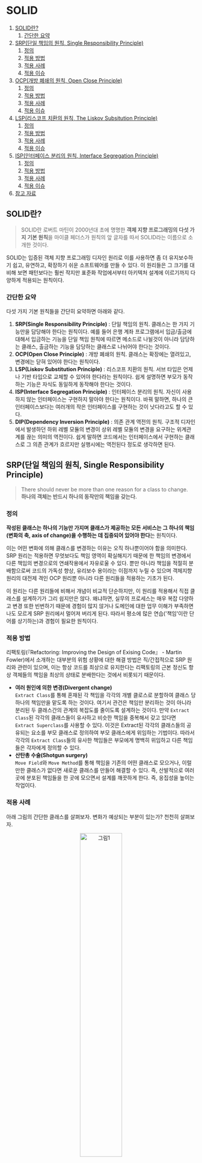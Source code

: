 # SOLID

1. [SOLID란?](#solid란)
   1. [간단한 요약](#간단한-요약)
2. [SRP(단일 책임의 원칙, Single Responsibility Principle)](#srp단일-책임의-원칙-single-responsibility-principle)
   1. [정의](#정의)
   2. [적용 방법](#적용-방법)
   3. [적용 사례](#적용-사례)
   4. [적용 이슈](#적용-이슈)
3. [OCP(개방 폐쇄의 원칙, Open Close Principle)](#ocp개방-폐쇄의-원칙-open-close-principle)
   1. [정의](#정의-1)
   2. [적용 방법](#적용-방법-1)
   3. [적용 사례](#적용-사례-1)
   4. [적용 이슈](#적용-이슈-1)
4. [LSP(리스코프 치환의 원칙, The Liskov Subsitution Principle)](#lsp리스코프-치환의-원칙-the-liskov-subsitution-principle)
   1. [정의](#정의-2)
   2. [적용 방법](#적용-방법-2)
   3. [적용 사례](#적용-사례-2)
   4. [적용 이슈](#적용-이슈-2)
5. [ISP(인터페이스 분리의 원칙, Interface Segregation Principle)](#isp인터페이스-분리의-원칙-interface-segregation-principle)
   1. [정의](#정의-3)
   2. [적용 방법](#적용-방법-3)
   3. [적용 사례](#적용-사례-3)
   4. [적용 이슈](#적용-이슈-3)
6. [참고 자료](#참고-자료)

## SOLID란?

> SOLID란 로버트 마틴이 2000년대 초에 명명한 **객체 지향 프로그래밍의 다섯 가지 기본 원칙**을 마이클 페더스가 원칙의 앞 글자를 따서 SOLID라는 이름으로 소개한 것이다.

SOLID는 입증된 객체 지향 프로그래밍 디자인 원리로 이를 사용하면 좀 더 유지보수하기 쉽고, 유연하고, 확장하기 쉬운 소프트웨어를 만들 수 있다. 이 원리들은 그 크기를 대비해 보면 패턴보다는 훨씬 작지만 표준화 작업에서부터 아키텍처 설계에 이르기까지 다양하게 적용되는 원칙이다.

### 간단한 요약

다섯 가지 기본 원칙들을 간단히 요약하면 아래와 같다.

1. **SRP(Single Responsibility Principle)** : 단일 책임의 원칙. 클래스는 한 가지 기능만을 담당해야 한다는 원칙이다. 예를 들어 은행 계좌 프로그램에서 입금/출금에 대해서 입금하는 기능을 단일 책임 원칙에 따르면 메소드로 나뉠것이 아니라 담당하는 클래스, 출금하는 기능을 담당하는 클래스로 나뉘어야 한다는 것이다.
2. **OCP(Open Close Principle)** : 개방 폐쇄의 원칙. 클래스는 확장에는 열려있고, 변경에는 닫혀 있어야 한다는 원칙이다.
3. **LSP(Liskov Substitution Principle)** : 리스코프 치환의 원칙. 서브 타입은 언제나 기반 타입으로 교체할 수 있어야 한다라는 원칙이다. 쉽게 설명하면 부모가 동작하는 기능은 자식도 동일하게 동작해야 한다는 것이다.
4. **ISP(Interface Segregation Principle)** : 인터페이스 분리의 원칙. 자신이 사용하지 않는 인터페이스는 구현하지 말아야 한다는 원칙이다. 바꿔 말하면, 하나의 큰 인터페이스보다는 여러개의 작은 인터페이스를 구현하는 것이 낫다라고도 할 수 있다.
5. **DIP(Dependency Inversion Principle)** : 의존 관계 역전의 원칙. 구조적 디자인에서 발생하던 하위 레벨 모듈의 변경이 상위 레벨 모듈의 변경을 요구하는 위계관계를 끊는 의미의 역전이다. 쉽게 말하면 코드에서는 인터페이스에서 구현하는 클래스로 그 의존 관계가 흐르지만 실행시에는 역전된다 정도로 생각하면 된다.

## SRP(단일 책임의 원칙, Single Responsibility Principle)

> There should never be more than one reason for a class to change.  
> **하나의 객체는 반드시 하나의 동작만의 책임을 갖는다.**

### 정의

**작성된 클래스는 하나의 기능만 가지며 클래스가 제공하는 모든 서비스는 그 하나의 책임(변화의 축, axis of change)을 수행하는 데 집중되어 있어야 한다**는 원칙이다.

이는 어떤 변화에 의해 클래스를 변경하는 이유는 오직 하나뿐이어야 함을 의미한다. SRP 원리는 적용하면 무엇보다도 책임 영역이 확실해지기 때문에 한 책임의 변경에서 다른 책임의 변경으로의 연쇄작용에서 자유로울 수 있다. 뿐만 아니라 책임을 적절히 분배함으로써 코드의 가독성 향상, 유리보수 용이라는 이점까지 누릴 수 있으며 객체지향 원리의 대전제 격인 OCP 원리뿐 아니라 다른 원리들을 적용하는 기초가 된다.

이 원리는 다른 원리들에 비해서 개념이 비교적 단순하지만, 이 원리를 적용해서 직접 클래스를 설계하기가 그리 쉽지만은 않다. 왜냐하면, 실무의 프로세스는 매우 복잡 다양하고 변경 또한 빈번하기 때문에 경험이 많지 않거나 도메인에 대한 업무 이해가 부족하면 나도 모르게 SRP 원리에서 멀어져 버리게 된다. 따라서 평소에 많은 연습('책임'이란 단어를 상기하는)과 경험이 필요한 원칙이다.

### 적용 방법

리팩토링(『Refactoring: Improving the Design of Exising Code』 - Martin Fowler)에서 소개하는 대부분의 위험 상황에 대한 해결 방법은 직/간접적으로 SRP 원리와 관련이 있으며, 이는 항상 코드를 최상으로 유지한다는 리팩토링의 근본 정신도 항상 객체들의 책임을 최상의 상태로 분배한다는 것에서 비롯되기 때문이다.

- **여러 원인에 의한 변경(Divergent change)**  
  `Extract Class`를 통해 혼재된 각 책임을 각각의 개별 클로스로 분할하여 클래스 당 하나의 책임만을 맡도록 하는 것이다. 여기서 관건은 책임만 분리하는 것이 아니라 분리된 두 클래스간의 관계의 복잡도를 줄이도록 설계하는 것이다. 만약 `Extract Class`된 각각의 클래스들이 유사하고 비슷한 책임을 중복해서 갖고 있다면 `Extract Superclass`를 사용할 수 있다. 이것은 Extract된 각각의 클래스들의 공유되는 요소를 부모 클래스로 정의하여 부모 클래스에게 위임하는 기법이다. 따라서 각각의 `Extract Class`들의 유사한 책임들은 부모에게 명백히 위임하고 다른 책임들은 각자에게 정의할 수 있다.
- **산탄총 수술(Shotgun surgery)**  
  `Move Field`와 `Move Method`를 통해 책임을 기존의 어떤 클래스로 모으거나, 이럴만한 클래스가 없다면 새로운 클래스를 만들어 해결할 수 있다. 즉, 산발적으로 여러 곳에 분포된 책임들을 한 곳에 모으면서 설계를 깨끗하게 한다. 즉, 응집성을 높이는 작업이다.

### 적용 사례

아래 그림의 간단한 클래스를 살펴보자. 변화가 예상되는 부분이 있는가? 천천히 살펴보자.

<center><img alt="그림1" src="./images/SOLID-01.png" width="47%"/></center>

```java
class Guitar {
   private String serialNumber;
   private double price;
   private Maker maker;
   private Type type;
   private String model;
   private Wood topWood;
   private Wood backWood;
   private int stringNum;

   public Guitar(String serialNumber, double price, Maker maker, Type type, String model, Wood backWood, Wood topWood, int stringNum) {
      this.serialNumber = serialNumber;
      this.price = price;
      this.maker = maker;
      this.type = type;
      this.model = model;
      this.backWood = backWood;
      this.topWood = topWood;
      this.stringNum = stringNum;
   }

   ...
}
```

위 그림에서 보는 바와 같이 `serialNumber`는 변화 요소라 할 수 없고 단지 고유 정보라고 할 수 있다. 동종의 다른 클래스와 구분되는 정보라고 할 수 있겠다. 그리고 `price`와 `Maker`, `Type`, `model`, `backWood`, `stringNum` 등은 모두 특성 정보군으로 변경이 발생할 수 있는 부분이라 할 수 있고, 이 부분은 변화 요소로 예상된다. 따라서 특정 정보군에 변화가 발생하면 항상 해당 클래스를 수정해야 하는 부담이 발생하게 됨으로 이 부분이 SRP 적용의 대상이 된다.

<center><img alt="그림1" src="./images/SOLID-02.png"/></center>

```java
class Guitar {
   private String serialNumber;
   private GuitarSpec spec;

   public Guitar(String serialNumber, GuitarSpec spec) {
      this.serialNumber = serialNumber;
      this.spec = spec;
   }

   ...
}

class GuitarSpec {
   private double price;
   private Maker maker;
   private Type type;
   private String model;
   private Wood topWood;
   private Wood backWood;
   private int stringNum;

   public Guitar(double price, Maker maker, Type type, String model, Wood backWood, Wood topWood, int stringNum) {
      this.price = price;
      this.maker = maker;
      this.type = type;
      this.model = model;
      this.backWood = backWood;
      this.topWood = topWood;
      this.stringNum = stringNum;
   }

   ...
}
```

위 그림의 다이어그램을 보면 변화가 예상되는 특성 정보군을 분리한 것을 확인할 수 있다. 따라서 특성 정보에 변경이 일어나면 `GuitarSpec` 클래스만 변경하면 된다. 훨씬 보기에도 좋아졌고 무엇보다도 변화에 의해 변경되는 부분을 한 곳에서 관리할 수 있게 되었다.

### 적용 이슈

클래스는 자신의 이름을 나타내는 일을 해야 한다. 올바른 클래스 이름은 해당 클래스의 책임을 나타낼 수 있는 게 가장 좋은 방법이다.

각 클래스는 하나의 개념을 나타내야 한다. 사용되지 않는 속성이 결정적 증거이다. 무조건 책임을 분리한다고 SRP가 적용되는 건 아니다. 각 개체간의 응집력이 있다면 병합이 순 작용의 수단이 되고, 결합력이 있다면 분리가 순 작용의 수단이 된다.

## OCP(개방 폐쇄의 원칙, Open Close Principle)

> You should be able to extend a classes behavior, without modifying it.  
> **객체의 확장은 개방적으로, 객체의 수정은 폐쇄적으로 대해야 한다.**

### 정의

버틀란트 메이어(Bertrand Meyer) 박사가 1998년 『객체지향 소프트웨어 설계』라는 책에서 정의한 내용으로, **소프트웨어의 구성요소(컴포넌트, 클래스, 모듈, 함수)는 확장에는 열려있고, 변경에는 닫혀있어야 한다**는 원리이다.

이것은 변경을 위한 비용은 가능한 줄이고 확장을 위한 비용은 가능한 극대화해야 한다는 의미로, 요구사항의 변경이나 추가사항이 발생하더라도, 기존 구성요소는 수정이 일어나지 않아야 하며, 기존 구성요소를 쉽게 확장해서 재사용할 수 있어야 한다는 뜻이다.

로버트 C. 마틴은 OCP는 관리가능하고 재사용 가능한 코드를 만드는 기반이며, OCP를 가능케 하는 중요 메커니즘은 추상화와 다형성이라고 설명하고 있다. OCP는 객체지향의 장점을 극대화하는 아주 중요한 원리라 할 수 있다.

### 적용 방법

1. 변경(확장)될 것과 변하지 않을 것을 엄격히 구분한다.
2. 이 두 모듈이 만나는 지점에 인터페이스를 정의한다.
3. 구현에 의존하기보다 정의한 인터페이스에 의존하도록 코드를 작성한다.

### 적용 사례

위에서도 보았던 간단한 클래스 다이어그램이다.

<center><img alt="그림1" src="./images/SOLID-02.png"/></center>

별 문제가 없어 보인다. SRP 원리를 적용하여 `Guitar`에서 변경이 예쌍되는 부분을 뽑아 `GuitarSpec`이라는 새로운 클래스를 만들어 변화요소들을 하나로 모았다. 변화를 국소화 시킨것이다.

하지만 여기에서도 변경이 발생할 수 있다. 예를 들어 아래와 같이 `Guitar` 외에 바이올린이나 첼로, 비올라, 만돌린과 같은 다른 악기들도 다루어야 한다면 어떻게 될까? 그 해결책으로 만일 아래 그림과 같이 일일이 매번 새로운 악기들과 요소들을 만들어 간다면 어떻게 될까? 우리는 항상 변화를 염두해 두고 있어야 한다.

<center><img alt="그림1" src="./images/SOLID-03.png"/></center>

```java
//기타
class Guitar {
   private String serialNumber;
   private GuitarSpec spec;

   public Guitar(String serialNumber, GuitarSpec spec) {
      this.serialNumber = serialNumber;
      this.spec = spec;
   }
}

class GuitarSpec {
   ...
}

//바이올린
class Violin {
   private String serialNumber;
   private ViolinSpec spec;

   public Violon(String serialNumber, ViolinSpec spec) {
      this.serialNumber = serialNumber;
      this.spec = spec;
   }
}

class ViolinSpec {
   ...
}

//이외의 여러 악기들
...
```

변화를 막을 수 있는 사람은 아무도 없다. 다만 변화에 적절히 대응할 뿐이다. 위와 같이 변화에 몸을 맡겨버린다면 엄청난 재앙이 두고두고 여러 개발자들을 괴롭힐 것이다. 그러면 앞서 설명한 OCP 원리를 이용하여 위와 같은 변화에 대응해 보도록 하자.

먼저, `Guitar`와 추가 될 다른 악기들을 추상화하는 작업이 필요하다. 여기서는 추가될 악기들의 공통 속성을 모두 담을 수 있는 `StringInstrument`라는 인터페이스를 생성하겠다. 앞으로는 `StringInstrumnet`가 이들을 대표하게 될 것이다. 아래 그림은 OCP 원리가 적용된 다이어그램과 소스를 나타낸다.

<center><img alt="그림1" src="./images/SOLID-04.png"/></center>

```java
//기타
class Guitar extends StringInstrument {
   private String serialNumber;
   private GuitarSpec spec;

   public Guitar(String serialNumber, GuitarSpec spec) {
      this.serialNumber = serialNumber;
      this.spec = spec;
   }
}

class GuitarSpec extends StringInstrumentSpec {
   ...
}

//바이올린
class Violin extends StringInstrument {
   private String serialNumber;
   private ViolinSpec spec;

   public Violon(String serialNumber, ViolinSpec spec) {
      this.serialNumber = serialNumber;
      this.spec = spec;
   }
}

class ViolinSpec extends StringInstrumentSpec {
   ...
}

//이외의 여러 악기들
...
```

새로운 악기가 추가되면서 변경이 발생하는 부분을 추상화하여 분리하였음을 확인할 수 있다. 이렇게 해서 코드의 수정을 최소화하여 결합도는 줄이고 응집도는 높이는 효과를 볼 수 있다.

### 적용 이슈

확장되는 것과 변경되지 않는 모듈을 분리하는 과정에서 크기 조절에 실패하면 오히려 관계가 더 복잡해질 수 있다. 설계자의 좋은 자질 중 하나는 이런 크기 조절과 같은 갈등 상황을 잘 포착하여 (아깝지만) 비장한 결단을 내릴 줄 아는 능력에 있다.

인터페이스는 가능하면 변경되어서는 안된다. 따라서 인터페이스를 정의할 때 여러 경우의 수에 대한 고려와 예측이 필요하다. 물론 과도한 예측은 불필요한 작업을 만들고, 보통 이 불필요한 작업의 양은 상당히 크기 마련이다. 따라서 설계자는 적절한 수준의 예측 능력이 필요한데, 설계자에게 필요한 또 하나의 자질을 예지력이다.

인터페이스 설계에서 적당한 추상화 레벨을 선택해야 한다. 우리는 추상화라는 개념에 '구체적이지 않은' 정도의 의미로 약간 느슨한 개념을 갖고 있다. 그래디 부치(Grady Booch)에 의하면 '추상화란 다른 모든 종류의 객체로부터 식별될 수 있는 객체의 본질적인 특징'이라고 정의하고 있다. 즉, 이 '행위'에 대한 본질적인 정의를 통해 인터페이스를 식별해야 한다.

## LSP(리스코프 치환의 원칙, The Liskov Subsitution Principle)

> Functions that use pointers or references to base classes must be able to use objects of derived classes without knowing it.  
> **부모 객체와 이를 상속한 자식 객체가 있을 때 부모 객체를 호출하는 동작에서 자식 객체가 부모 객체를 완전히 대체할 수 있다.**

### 정의

이 원칙은 5가지 원칙 중에서 쉽게 이해하기 어려운 원칙 중 하나로 LSP라는 이름에서는 도저히 원칙에 대한 내용을 도출할 수 없다. LSP를 한마디로 말하자면, "서브 타입은 언제나 기반 타입으로 교체할 수 있어야 한다."라고 할 수 있다. 즉, 서브 타입은 언제나 기반 타입과 호환될 수 있어야 한다. 달리 말하면 서브 타입은 기반 타입이 약속한 규약(`public` 인터페이스, 물론 메소드가 던지는 예외까지 포함된다.)을 지켜야 한다.

상속은 구현 상속(`extends` 관계)이든 인터페이스 상속(`implements` 관계)이든 궁극적으로는 다형성을 통한 확장성 획득을 목표로 한다. LSP 원리도 역시 서브 클래스가 확장에 대한 인터페이스를 준수해야 함을 의미한다. 다형성과 확장성을 극대화하려면 하위 클래스를 사용하는 것보다는 상위 클래스(인터페이스)를 사용하는 것이 더 좋다.

일반적으로 선언은 기반 클래스로, 구현은 구체 클래스로 대입하는 방법을 사용한다. 생성 시점에서 구체 클래스를 노출시키기 꺼려질 경우 생성 부분을 `Abstract Factory` 등의 패턴을 사용하여 유연성을 높일 수 있다. 상속을 통한 재사용은 기반 클래스와 서브 클래스 사이에 IS-A 관계가 있을 경우로만 제한되어야 한다. 그 외의 경우에는 합성(composition)을 이용한 재사용을 해야 한다.

상속은 다형성과 따로 생각할 수 없다. 그리고 다형성으로 인한 확장 효과를 얻기 위해서는 서브 클래스가 기반 클래스와 클라이언트 간의 규약(인터페이스)를 어겨서는 안된다. 결국 이 구조는 다형성을 통한 확장의 원리인 OCP를 제공하게 된다. 따라서 **LSP는 OCP를 구성하는 구조가 된다.**

객체지향 설계 원리는 이렇게 서로가 서로를 이용하기도 하고 포함하기도 하는 특징이 있다. LSP는 규약을 준수하는 상속 구조를 제공한다. LSP를 바탕으로 OCP는 확장하는 부분에 다형성을 제공해 변화에 열려있는 프로그램을 만들 수 있도록 한다.

### 적용 방법

1. 만약 두 객체가 동일한 작업을 한다면 둘을 하나의 클래스로 표현하고 이들을 구분할 수 있는 필드를 둔다.
2. 공통된 연산을 제공하지만, 상세 내용이 약간씩 다르다면 공통의 인터페이스를 만들고 이를 구현한다.(인터페이스 상속)
3. 공통된 연산이 없다면 완전히 별개인 2개의 클래스를 만든다.
4. 만약 두 객체가 현재 담당하는 작업에서 추가로 수행해야 할 작업이 있다면 구현 상속을 사용한다.

> 구현 상속이란?  
> 객체의 구체적인 동작(data)만 재사용할 수 있고 인터페이스는 물려받지 않는 상속으로, 멤버 함수를 호출할 수는 있지만 스스로 멤버 함수를 갖지는 않는 상속이다. 즉, 함수는 물려받지 않고 코드만 물려받는 상속을 구현 상속이라 한다.
>
> |      기법       | private 상속, 포함 | public 상속 | 순수 가상 함수 |
> | :-------------: | :----------------: | :---------: | :------------: |
> | 인터페이스 상속 |         X          |      O      |       O        |
> |    구현 상속    |         O          |      O      |       X        |
>
> - 참고 자료 - [구현상속, 인터페이스상속](https://skmagic.tistory.com/131)

### 적용 사례

대표적으로 컬렉션 프레임워크를 예로 들 수 있다.

```java
void f() {
   LinkedList list = new LinkedList();
   //···
   modify(list)
}

void modify(LinkedList list) {
   list.add(···);
   doSomethingWith(list);
}
```

`List`만 사용할 것이라고 이 코드도 문제는 없다. 하지만 만약 속도 개선을 위해 `HashSet`을 사용해야 하는 경우가 발생한다면 `LinkedList`를 다시 `HashSet`으로 어떻게 바꿔야 할까? `LinkedList`와 `HashSet`는 모두 `Collection` 인터페이스를 상속하고 있으므로 다음과 같이 작성하는 것이 바람직하다.

```java
void f() {
   Collection collection = new Collection();
   //···
   modify(collection)
}

void modify(Collection collection) {
   collection.add(···);
   doSomethingWith(collection);
}
```

이제 컬렉션 생성 부분만 고치면 마음대로 어떤 컬렉션 구현 클래스든 사용할 수 있다.

이 프로그램에서 LSP와 OCP 모두를 찾아볼 수 있는데, 우선 컬렉션 프레임워크가 LSP를 준수하지 않았다면 `Collection` 인터페이스를 통해 수행하는 범용 작업이 제대로 수행될 수 없다. 하지만 모두 LSP를 준수하기 때문에 이들을 제외한 모든 `Collection` 연산에서는 `modify()` 메소드가 잘 동작하게 된다. 그리고 이를 통해 `modify()`는 변화에 닫혀 있으면서, 컬렉션의 변경과 확장에는 열려 있는 구조(OCP)가 된다.

물론 `Collection`이 지원하지 않는 연산을 사용한다면 계층 구조를 한 단계 더 내려가야 한다. 그렇다 하더라도 `ArrayList`, `LinkedList`, `Vector` 대신 이들이 구현하고 있는 `List`를 사용하는 것이 현명한 방법이다.

### 적용 이슈

1. 혼동될 여지가 없고 트레이드-오프를 고려해 선택된 것이라면 그대로 둔다.
2. 다형성을 위한 상속 관계가 필요 없다면 Replace with Delegation을 한다. 상속은 깨지기 쉬운 기반 클래스 등을 지니고 있으므로 IS-A 관계가 성립되지 않는다. LSP를 지키기 어렵다면 상속 대신 합성(composition)을 사용하는 것이 좋다.
3. 상속 구조가 필요하다면 Extract Subclass, Push Down Feild, Push Down Method 등의 리팩토링 기법을 이용하여 LSP를 준수하는 상속 계층 구조를 구성한다.
4. IS-A 관계가 성립한다고 프로그램에서까지 그런것은 아니다. 관계 맺음은 이들의 역할과 서로간에 공유하는 연산의 유무, 그리고 연산이 어떻게 다른지를 종합적으로 검토해야 한다.
5. Design by Contract("서브 클래스에서는 기반 클래스의 사전 조건과 같거나 더 약한 수준에서 사전 조건을 대체할 수 있고, 기반 클래스의 사후 조건과 같거나 더 강한 수준에서 사후 조건을 대체할 수 있다.") 적용 : 기반 클래스를 서브 클래스로 치환 가능하게하려면 받아들이는 선조건에서 서브 클래스의 제약사항이 기반 클래스의 제약사항보다 느슨하거나 같아야 한다. 만약 제약조건이 더 강하다면 기반 클래스에서 실행되던 것이 서브 클래스의 강조건으로 인해 실행되지 않을수도 있기 때문이다. 반면 서브 클래스의 후조건은 같거나 더 강해야 하는데, 약하다면 기반 클래스의 후조건이 통과시키지 않는 상태를 통과시킬수도 있기 때문이다.

## ISP(인터페이스 분리의 원칙, Interface Segregation Principle)

> Client should not be forced to depend upon interfaces that they do not use.  
> 객체는 자신이 호출하지 않는 메소드에 의존하지 않아야 한다.

### 정의

ISP 원리는 한 클래스는 자신이 사용하지 않는 인터페이스는 구현하지 말아야 한다는 원리이다. 즉, 어떤 클래스가 다른 클래스에 종속될 때에는 가능한 최소한의 인터페이스만을 사용해야 한다. ISP를 '**하나의 일반적인 인터페이스보다는, 여러 개의 구체적인 인터페이스가 낫다.**'라고 정의할 수도 있다.

만약 어떤 클래스를 이용하는 클라이언트가 여러 개고 이들이 해당 클래스의 특정 부분집합만을 이용한다면, 이들을 따로 인터페이스로 빼내어 클라이언트가 기대하는 메시지만을 전달할 수 있도록 한다. SRP가 클래스의 단일 책임을 강조한다면 ISP는 인터페이스의 단일 책임을 강조한다. 하지만 ISP는 어떤 클래스 혹은 인터페이스가 여러 책임이나 역할을 갖는 것을 인정한다. 이러한 경우 ISP가 사용되는데, SRP가 클래스 분리를 통해 변화로부터의 적응성을 획득하는 반면 ISP에서는 인터페이스 분리를 통해 같은 목표에 도달한다.

### 적용 방법

1. 클래스 인터페이스를 통한 분리
   - 클래스의 상속을 이용하여 인터페이스를 나눌 수 있다.  
     이와 같은 구조는 클라이언트에게 변화를 주지 않을뿐만 아니라 인터페이스르 분리하는 효과도 갖는다. 하지만 거의 모든 객체지향 언어에서는 상속을 이용한 확장은 상속받는 클래스의 성격을 디자인 시점에서 규정해버린다는 문제가 있다. 따라서 인터페이스를 상속받는 순간 인터페이스에 예속되어 제공하는 서비스의 성격이 제한된다.
2. 객체 인터페이스를 통한 분리
   - 위임(Delegation)을 이용하여 인터페이스를 나눌 수 있다.  
     위임이란, 특정 일의 책임을 다른 클래스나 메소드에게 맡기는 것을 말한다. 만약 다른 클래스의 기능을 사용해야 하지만 그 기능을 변경하기는 싫은 경우, 상속 대신 위임을 사용한다.

### 적용 예시

대표적으로 `Java Swing`의 `JTable`을 예로 들 수 있다.

`JTable` 클래스에는 굉장히 많은 메소드들이 있다. 컬럼을 추가하고 셀 에디터 리스너를 부착하는 등 여러 역할이 하나의 클래스 안에 혼재되어 있지만, `JTable`의 입장에서 본다면 모두 제공해야 하는 역할이다.

`JTable`은 ISP가 제안하는 방식으로 모든 인터페이스 분리를 통해 특정 역할만을 이용할 수 있도록 해준다. 즉, `Accessible`, `CellEditorListener`, `ListSelectionListener`, `Scrollable`, `TableColumnModelListener`, `TableModelListener` 등 여러 인터페이스 구현을 통해 서비스를 제공한다.

`JTable`은 자신을 이용하여 테이블을 만드는 객체, 즉 모든 서비스를 필요로 하는 객체에게는 기능 전부를 노출하지만, 이벤트 처리와 관련해서는 여러 리스너 인터페이스를 통해 해당 기능만 노출한다.

```java
import javax.swing.event.*;
import javax.swing.table.TableModel;

public class SimpleTableDemo ... implements TableModelListener {
   ...
   public SimpleTableDemo() {
      ...
      table.getModel().addTableModelListener(this);
      ...
   }

   //인터페이스를 통해 노출할 기능을 구현
   public void tableChanged(TableModelEvent e) {
      int row = e.getFirstRow();
      int column = e.getColumn();
      TableModel model = (TableModel) e.getSource();
      String columnName = model.getColumnName(column);
      Object data = model.getValueAt(row, column);

      //data를 활용한 작업 수행
      ...
   }
   ...
}
```

### 적용 이슈

1. 기구현된 클라이언트의 변경을 유발해서는 안된다.
2. 두 개 이상의 인터페이스가 공유하는 부분의 재사용성을 극대화한다.
3. 서로 다른 성격의 인터페이스를 명백히 분리한다.

## 참고 자료

- [객체지향 개발 5대 원리: SOLID](https://www.nextree.co.kr/p6960/)
- [2018년 하반기 'ㅈ' 기업 개발자 면접 후기](https://gurumee92.tistory.com/95)
- [[Java] 객체지향 설계 5원칙 - SOLID란 무엇일까?](https://devlog-wjdrbs96.tistory.com/380)
- [객체지향 5원칙 : SOLID](https://jaeyeong951.medium.com/%EA%B0%9D%EC%B2%B4%EC%A7%80%ED%96%A5-5%EC%9B%90%EC%B9%99-solid-ac7d4d660f4d)
- [𝝅번째 알파카의 개발 낙서장](https://blog.itcode.dev/posts?category=CS)
